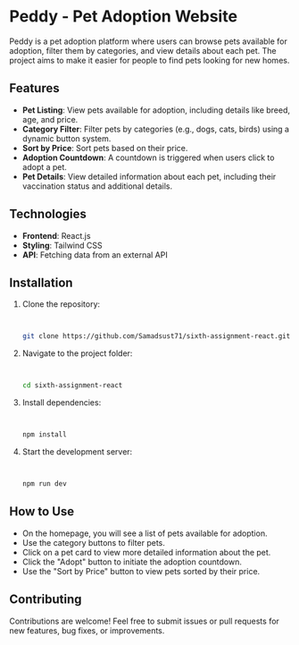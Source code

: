 # Peddy - Pet Adoption Website

Peddy is a pet adoption platform where users can browse pets available for adoption, filter them by categories, and view details about each pet. The project aims to make it easier for people to find pets looking for new homes.

## Features

- **Pet Listing**: View pets available for adoption, including details like breed, age, and price.
- **Category Filter**: Filter pets by categories (e.g., dogs, cats, birds) using a dynamic button system.
- **Sort by Price**: Sort pets based on their price.
- **Adoption Countdown**: A countdown is triggered when users click to adopt a pet.
- **Pet Details**: View detailed information about each pet, including their vaccination status and additional details.

## Technologies

- **Frontend**: React.js
- **Styling**: Tailwind CSS
- **API**: Fetching data from an external API

## Installation

1. Clone the repository:

   ```bash


   git clone https://github.com/Samadsust71/sixth-assignment-react.git

   ```

2. Navigate to the project folder:

   ```bash


   cd sixth-assignment-react

   ```

3. Install dependencies:

   ```bash


   npm install

   ```

4. Start the development server:

   ```bash


   npm run dev

   ```

## How to Use

- On the homepage, you will see a list of pets available for adoption.
- Use the category buttons to filter pets.
- Click on a pet card to view more detailed information about the pet.
- Click the "Adopt" button to initiate the adoption countdown.
- Use the "Sort by Price" button to view pets sorted by their price.

## Contributing

Contributions are welcome! Feel free to submit issues or pull requests for new features, bug fixes, or improvements.
